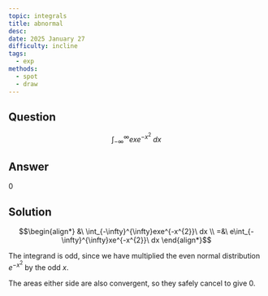 ```yaml
---
topic: integrals
title: abnormal
desc: 
date: 2025 January 27
difficulty: incline
tags:
  - exp
methods:
  - spot
  - draw
---
```



## Question
```math
\int_{-\infty}^{\infty}exe^{-x^{2}}\ dx
```


## Answer
$0$


## Solution

```math
\begin{align*}
  &\ \int_{-\infty}^{\infty}exe^{-x^{2}}\ dx
  \\ =&\ e\int_{-\infty}^{\infty}xe^{-x^{2}}\ dx
\end{align*}
```

The integrand is odd, since we have multiplied the even normal distribution $e^{-x^2}$ by the odd $x$.

The areas either side are also convergent, so they safely cancel to give $0$.
